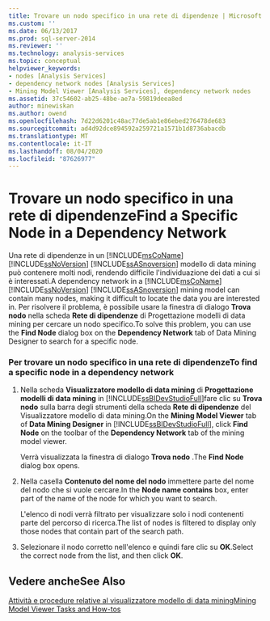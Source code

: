 ```yaml
---
title: Trovare un nodo specifico in una rete di dipendenze | Microsoft Docs
ms.custom: ''
ms.date: 06/13/2017
ms.prod: sql-server-2014
ms.reviewer: ''
ms.technology: analysis-services
ms.topic: conceptual
helpviewer_keywords:
- nodes [Analysis Services]
- dependency network nodes [Analysis Services]
- Mining Model Viewer [Analysis Services], dependency network nodes
ms.assetid: 37c54602-ab25-48be-ae7a-59819deea8ed
author: minewiskan
ms.author: owend
ms.openlocfilehash: 7d22d6201c48ac77de5ab1e86ebed276478de683
ms.sourcegitcommit: ad4d92dce894592a259721a1571b1d8736abacdb
ms.translationtype: MT
ms.contentlocale: it-IT
ms.lasthandoff: 08/04/2020
ms.locfileid: "87626977"
---
```

# <a name="find-a-specific-node-in-a-dependency-network"></a><span data-ttu-id="e4566-102">Trovare un nodo specifico in una rete di dipendenze</span><span class="sxs-lookup"><span data-stu-id="e4566-102">Find a Specific Node in a Dependency Network</span></span>
  <span data-ttu-id="e4566-103">Una rete di dipendenze in un [!INCLUDE[msCoName](../../includes/msconame-md.md)] [!INCLUDE[ssNoVersion](../../includes/ssnoversion-md.md)] [!INCLUDE[ssASnoversion](../../includes/ssasnoversion-md.md)] modello di data mining può contenere molti nodi, rendendo difficile l'individuazione dei dati a cui si è interessati.</span><span class="sxs-lookup"><span data-stu-id="e4566-103">A dependency network in a [!INCLUDE[msCoName](../../includes/msconame-md.md)] [!INCLUDE[ssNoVersion](../../includes/ssnoversion-md.md)] [!INCLUDE[ssASnoversion](../../includes/ssasnoversion-md.md)] mining model can contain many nodes, making it difficult to locate the data you are interested in.</span></span> <span data-ttu-id="e4566-104">Per risolvere il problema, è possibile usare la finestra di dialogo **Trova nodo** nella scheda **Rete di dipendenze** di Progettazione modelli di data mining per cercare un nodo specifico.</span><span class="sxs-lookup"><span data-stu-id="e4566-104">To solve this problem, you can use the **Find Node** dialog box on the **Dependency Network** tab of Data Mining Designer to search for a specific node.</span></span>  
  
### <a name="to-find-a-specific-node-in-a-dependency-network"></a><span data-ttu-id="e4566-105">Per trovare un nodo specifico in una rete di dipendenze</span><span class="sxs-lookup"><span data-stu-id="e4566-105">To find a specific node in a dependency network</span></span>  
  
1.  <span data-ttu-id="e4566-106">Nella scheda **Visualizzatore modello di data mining** di **Progettazione modelli di data mining** in [!INCLUDE[ssBIDevStudioFull](../../includes/ssbidevstudiofull-md.md)]fare clic su **Trova nodo** sulla barra degli strumenti della scheda **Rete di dipendenze** del Visualizzatore modello di data mining.</span><span class="sxs-lookup"><span data-stu-id="e4566-106">On the **Mining Model Viewer** tab of **Data Mining Designer** in [!INCLUDE[ssBIDevStudioFull](../../includes/ssbidevstudiofull-md.md)], click **Find Node** on the toolbar of the **Dependency Network** tab of the mining model viewer.</span></span>  
  
     <span data-ttu-id="e4566-107">Verrà visualizzata la finestra di dialogo **Trova nodo** .</span><span class="sxs-lookup"><span data-stu-id="e4566-107">The **Find Node** dialog box opens.</span></span>  
  
2.  <span data-ttu-id="e4566-108">Nella casella **Contenuto del nome del nodo** immettere parte del nome del nodo che si vuole cercare.</span><span class="sxs-lookup"><span data-stu-id="e4566-108">In the **Node name contains** box, enter part of the name of the node for which you want to search.</span></span>  
  
     <span data-ttu-id="e4566-109">L'elenco di nodi verrà filtrato per visualizzare solo i nodi contenenti parte del percorso di ricerca.</span><span class="sxs-lookup"><span data-stu-id="e4566-109">The list of nodes is filtered to display only those nodes that contain part of the search path.</span></span>  
  
3.  <span data-ttu-id="e4566-110">Selezionare il nodo corretto nell'elenco e quindi fare clic su **OK**.</span><span class="sxs-lookup"><span data-stu-id="e4566-110">Select the correct node from the list, and then click **OK**.</span></span>  
  
## <a name="see-also"></a><span data-ttu-id="e4566-111">Vedere anche</span><span class="sxs-lookup"><span data-stu-id="e4566-111">See Also</span></span>  
 [<span data-ttu-id="e4566-112">Attività e procedure relative al visualizzatore modello di data mining</span><span class="sxs-lookup"><span data-stu-id="e4566-112">Mining Model Viewer Tasks and How-tos</span></span>](mining-model-viewer-tasks-and-how-tos.md)  
  
  
